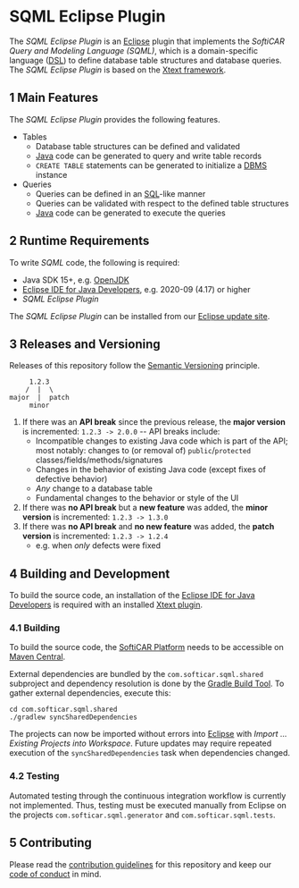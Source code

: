 # SQML Eclipse Plugin

The _SQML Eclipse Plugin_ is an [Eclipse](https://www.eclipse.org/) plugin that implements the _SoftiCAR Query and Modeling Language (SQML)_, which is a domain-specific language ([DSL](https://en.wikipedia.org/wiki/Domain-specific_language)) to define database table structures and database queries. The _SQML Eclipse Plugin_ is based on the [Xtext framework](https://www.eclipse.org/Xtext/).

## 1 Main Features

The _SQML Eclipse Plugin_ provides the following features.

- Tables
  - Database table structures can be defined and validated
  - [Java](https://en.wikipedia.org/wiki/Java) code can be generated to query and write table records
  - `CREATE TABLE` statements can be generated to initialize a [DBMS](https://en.wikipedia.org/wiki/Database) instance
- Queries
  - Queries can be defined in an [SQL](https://en.wikipedia.org/wiki/SQL)-like manner
  - Queries can be validated with respect to the defined table structures
  - [Java](https://en.wikipedia.org/wiki/Java) code can be generated to execute the queries

## 2 Runtime Requirements

To write _SQML_ code, the following is required:

- Java SDK 15+, e.g. [OpenJDK](https://adoptopenjdk.net/)
- [Eclipse IDE for Java Developers](https://www.eclipse.org/downloads/packages/), e.g. 2020-09 (4.17) or higher
- _SQML Eclipse Plugin_

The _SQML Eclipse Plugin_ can be installed from our [Eclipse update site](https://softicar.github.io/sqml/).

## 3 Releases and Versioning

Releases of this repository follow the [Semantic Versioning](https://semver.org/) principle.

```
     1.2.3
    /  |  \
major  |  patch
     minor
```

1. If there was an **API break** since the previous release, the **major version** is incremented: `1.2.3 -> 2.0.0` -- API breaks include:
   - Incompatible changes to existing Java code which is part of the API; most notably: changes to (or removal of) `public`/`protected` classes/fields/methods/signatures
   - Changes in the behavior of existing Java code (except fixes of defective behavior)
   - _Any_ change to a database table
   - Fundamental changes to the behavior or style of the UI
1. If there was **no API break** but a **new feature** was added, the **minor version** is incremented: `1.2.3 -> 1.3.0`
1. If there was **no API break** and **no new feature** was added, the **patch version** is incremented: `1.2.3 -> 1.2.4`
   - e.g. when _only_ defects were fixed

## 4 Building and Development

To build the source code, an installation of the [Eclipse IDE for Java Developers](https://www.eclipse.org/downloads/packages/) is required with an installed [Xtext plugin](https://www.eclipse.org/Xtext/download.html).

### 4.1 Building

To build the source code, the [SoftiCAR Platform](https://github.com/softicar/platform) needs to be accessible on [Maven Central](https://search.maven.org/).

External dependencies are bundled by the `com.softicar.sqml.shared` subproject and dependency resolution is done by the [Gradle Build Tool](https://gradle.org/). To gather external dependencies, execute this:
```
cd com.softicar.sqml.shared
./gradlew syncSharedDependencies
```

The projects can now be imported without errors into [Eclipse](https://www.eclipse.org/) with _Import ... Existing Projects into Workspace_. Future updates may require repeated execution of the `syncSharedDependencies` task when dependencies changed.

### 4.2 Testing

Automated testing through the continuous integration workflow is currently not implemented. Thus, testing must be executed manually from Eclipse on the projects `com.softicar.sqml.generator` and `com.softicar.sqml.tests`.

## 5 Contributing

Please read the [contribution guidelines](CONTRIBUTING.md) for this repository and keep our [code of conduct](CODE_OF_CONDUCT.md) in mind.
